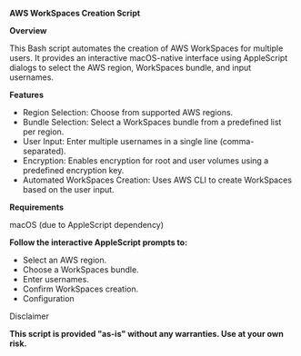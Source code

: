 **AWS WorkSpaces Creation Script**

**Overview**

This Bash script automates the creation of AWS WorkSpaces for multiple users. 
It provides an interactive macOS-native interface using AppleScript dialogs to select the AWS region, WorkSpaces bundle, and input usernames.

**Features**

- Region Selection: Choose from supported AWS regions.
- Bundle Selection: Select a WorkSpaces bundle from a predefined list per region.
- User Input: Enter multiple usernames in a single line (comma-separated).
- Encryption: Enables encryption for root and user volumes using a predefined encryption key.
- Automated WorkSpaces Creation: Uses AWS CLI to create WorkSpaces based on the user input.

**Requirements**

macOS (due to AppleScript dependency)

**Follow the interactive AppleScript prompts to:**

- Select an AWS region.
- Choose a WorkSpaces bundle.
- Enter usernames.
- Confirm WorkSpaces creation.
- Configuration


Disclaimer

**This script is provided "as-is" without any warranties. Use at your own risk.**

